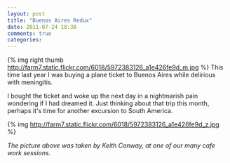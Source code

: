 ```yaml
---
layout: post
title: "Buenos Aires Redux"
date: 2011-07-24 18:38
comments: true
categories:
---
```

{% img right thumb http://farm7.static.flickr.com/6018/5972383126_a1e426fe9d_m.jpg %} This time last year I was buying a plane ticket to Buenos Aires while delirious with meningitis. 

<!--more-->

I bought the ticket and woke up the next day in a nightmarish pain wondering if I had dreamed it. Just thinking about that trip this month, perhaps it's time for another excursion to South America. 

{% img http://farm7.static.flickr.com/6018/5972383126_a1e426fe9d_z.jpg %}

_The picture above was taken by Keith Conway, at one of our many cafe work sessions._


